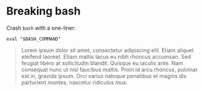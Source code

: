 # Breaking bash

Crash `bash` with a one-liner:

```
eval "$BASH_COMMAND"
```

> Lorem ipsum dolor sit amet, consectetur adipiscing elit. Etiam aliquet eleifend laoreet. Etiam mattis lacus eu nibh rhoncus accumsan. Sed feugiat libero at sollicitudin blandit. Quisque eu iaculis ante. Nam consequat nunc ut nisl faucibus mattis. Proin id arcu rhoncus, pulvinar est in, gravida ipsum. Orci varius natoque penatibus et magnis dis parturient montes, nascetur ridiculus mus.

